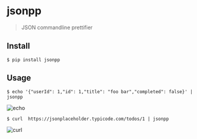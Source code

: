 # jsonpp
> JSON commandline prettifier


## Install
```shell script
$ pip install jsonpp
```

## Usage

 ```shell script
$ echo '{"userId": 1,"id": 1,"title": "foo bar","completed": false}' | jsonpp  
```
![echo](https://github.com/sahil865gupta/jsonpp/blob/master/assets/echo.png)

```shell script
$ curl  https://jsonplaceholder.typicode.com/todos/1 | jsonpp   
```

![curl](https://github.com/sahil865gupta/jsonpp/blob/master/assets/curl.png)

